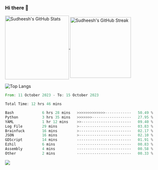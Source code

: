 ### Hi there 👋

<!--
**skethirajan/skethirajan** is a ✨ _special_ ✨ repository because its `README.md` (this file) appears on your GitHub profile.

Here are some ideas to get you started:

- 🔭 I’m currently working on ...
- 🌱 I’m currently learning ...
- 👯 I’m looking to collaborate on ...
- 🤔 I’m looking for help with ...
- 💬 Ask me about ...
- 📫 How to reach me: ...
- 😄 Pronouns: ...
- ⚡ Fun fact: ...
-->

<a href="https://github.com/anuraghazra/github-readme-stats">
  <img height=210 align="center" src="https://github-readme-stats.vercel.app/api?username=skethirajan&show_icons=true&theme=transparent&bg_color=00000000&hide_border=true&custom_title=Sudheesh's+GitHub+Stats" alt="Sudheesh's GitHub Stats" />
</a>
<a href="https://git.io/streak-stats">
  <img height=200 align="center" src="https://streak-stats.demolab.com?user=skethirajan&mode=weekly&theme=transparent&bg_color=00000000&hide_border=true&hide_title=true&card_width=300" alt="Sudheesh's GitHub Streak" />
</a>

![Top Langs](https://github-readme-stats.vercel.app/api/top-langs/?username=skethirajan&theme=transparent&bg_color=00000000&hide_border=true&hide_progress=true)

<!--START_SECTION:waka-->

```rust
From: 11 October 2023 - To: 15 October 2023

Total Time: 12 hrs 46 mins

Bash             6 hrs 28 mins   >>>>>>>>>>>>>------------   50.49 %
Python           3 hrs 35 mins   >>>>>>>------------------   27.95 %
YAML             1 hr 12 mins    >>-----------------------   09.40 %
Log File         29 mins         >------------------------   03.83 %
Brainfuck        16 mins         >------------------------   02.17 %
JSON             16 mins         >------------------------   02.10 %
GDScript         14 mins         -------------------------   01.91 %
Ezhil            6 mins          -------------------------   00.83 %
Assembly         4 mins          -------------------------   00.58 %
Other            2 mins          -------------------------   00.33 %
```

<!--END_SECTION:waka-->

![](https://komarev.com/ghpvc/?username=skethirajan&label=PROFILE+VIEWS)
